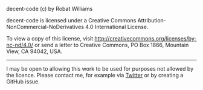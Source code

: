 decent-code (c) by Robat Williams

decent-code is licensed under a
Creative Commons Attribution-NonCommercial-NoDerivatives 4.0 International License.

To view a copy of this license, visit http://creativecommons.org/licenses/by-nc-nd/4.0/ or send a letter to Creative Commons, PO Box 1866, Mountain View, CA 94042, USA.

----

I may be open to allowing this work to be used for purposes not allowed by the licence. Please contact me, for example via [Twitter](https://twitter.com/_rwms) or by creating a GitHub issue.
